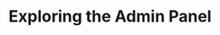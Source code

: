 # Exploring the Admin Panel

<primary-label ref="tutorial"/>
<secondary-label ref="wip"/>
<secondary-label ref="totsudo"/>
<secondary-label ref="admin"/>
<include from="library.md" element-id="wip"/>

